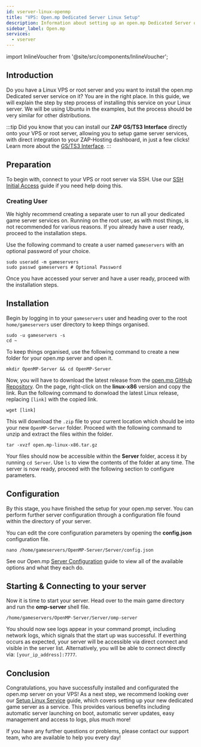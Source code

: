 ```yaml
---
id: vserver-linux-openmp
title: "VPS: Open.mp Dedicated Server Linux Setup"
description: Information about setting up an open.mp Dedicated Server on a Linux VPS from ZAP-Hosting - ZAP-Hosting.com documentation
sidebar_label: Open.mp
services:
  - vserver
---
```


import InlineVoucher from '@site/src/components/InlineVoucher';

## Introduction
Do you have a Linux VPS or root server and you want to install the open.mp Dedicated server service on it? You are in the right place. In this guide, we will explain the step by step process of installing this service on your Linux server. We will be using Ubuntu in the examples, but the process should be very similar for other distributions.

:::tip
Did you know that you can install our **ZAP GS/TS3 Interface** directly onto your VPS or root server, allowing you to setup game server services, with direct integration to your ZAP-Hosting dashboard, in just a few clicks! Learn more about the [GS/TS3 Interface](vserver-linux-gs-interface.md).
:::

<InlineVoucher />

## Preparation

To begin with, connect to your VPS or root server via SSH. Use our [SSH Initial Access](vserver-linux-ssh.md) guide if you need help doing this.

### Creating User

We highly recommend creating a separate user to run all your dedicated game server services on. Running on the root user, as with most things, is not recommended for various reasons. If you already have a user ready, proceed to the installation steps.

Use the following command to create a user named `gameservers` with an optional password of your choice.

```
sudo useradd -m gameservers
sudo passwd gameservers # Optional Password
```

Once you have accessed your server and have a user ready, proceed with the installation steps.

## Installation

Begin by logging in to your `gameservers` user and heading over to the root `home/gameservers` user directory to keep things organised.
```
sudo -u gameservers -s
cd ~
```

To keep things organised, use the following command to create a new folder for your open.mp server and open it.
```
mkdir OpenMP-Server && cd OpenMP-Server
```

Now, you will have to download the latest release from the [open.mp GitHub Repository](https://github.com/openmultiplayer/open.mp/releases). On the page, right-click on the **linux-x86** version and copy the link. Run the following command to donwload the latest Linux release, replacing `[link]` with the copied link.
```
wget [link]
```

This will download the `.zip` file to your current location which should be into your new `OpenMP-Server` folder. Proceed with the following command to unzip and extract the files within the folder.
```
tar -xvzf open.mp-linux-x86.tar.gz
```

Your files should now be accessible within the **Server** folder, access it by running `cd Server`. Use `ls` to view the contents of the folder at any time. The server is now ready, proceed with the following section to configure parameters.

## Configuration

By this stage, you have finished the setup for your open.mp server. You can perform further server configuration through a configuration file found within the directory of your server.

You can edit the core configuration parameters by opening the **config.json** configuration file.
```
nano /home/gameservers/OpenMP-Server/Server/config.json
```

See our Open.mp [Server Configuration](openmp-configuration.md) guide to view all of the available options and what they each do.

## Starting & Connecting to your server

Now it is time to start your server. Head over to the main game directory and run the **omp-server** shell file.
```
/home/gameservers/OpenMP-Server/Server/omp-server
```

You should now see logs appear in your command prompt, including network logs, which signals that the start up was successful. If everthing occurs as expected, your server will be accessible via direct connect and visible in the server list. Alternatively, you will be able to connect directly via: `[your_ip_address]:7777`.

## Conclusion

Congratulations, you have successfully installed and configurated the open.mp server on your VPS! As a next step, we recommend looking over our [Setup Linux Service](vserver-linux-create-gameservice.md) guide, which covers setting up your new dedicated game server as a service. This provides various benefits including automatic server launching on boot, automatic server updates, easy management and access to logs, plus much more!

If you have any further questions or problems, please contact our support team, who are available to help you every day!